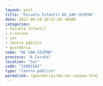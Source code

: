 ```yaml
---
layout: post
title: "Escuela Infantil DE SAR-CESPON"
date: 2017-09-20 20:57:05 +0200
categories:
- Escuela Infantil
- a-coruna
- sar
- Centro público
- guarderia
name: "DE SAR-CESPON"
province: "A Coruña"
location: "Sar"
code: "15001562"
type: "Centro público"
permalink: /guarderias/de-sar-cespon.html
---
```

